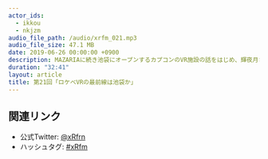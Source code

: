 ```yaml
---
actor_ids:
  - ikkou
  - nkjzm
audio_file_path: /audio/xrfm_021.mp3
audio_file_size: 47.1 MB
date: 2019-06-26 00:00:00 +0900
description: MAZARIAに続き池袋にオープンするカプコンのVR施設の話をはじめ、輝夜月さんのギネス世界記録の話題、Oculus Connect 6、スパイダーマンVR、Manus Prime、Aparture Hand Lab、ZOZOMAT、Insta360 Titan、リトルウィッチアカデミアVRの話などをしました。
duration: "32:41"
layout: article
title: 第21回「ロケべVRの最前線は池袋か」
---
```


## 関連リンク

- 公式Twitter: [@xRfrn](https://twitter.com/xrfrn)
- ハッシュタグ: [#xRfm](https://twitter.com/hashtag/xRfm?src=hash)
